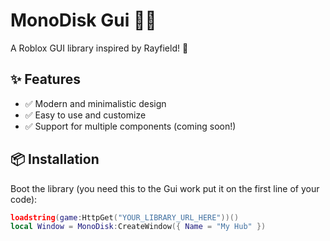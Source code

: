 # MonoDisk Gui 🌙💾  
A Roblox GUI library inspired by Rayfield! 🚀  

## ✨ Features  
- ✅ Modern and minimalistic design  
- ✅ Easy to use and customize  
- ✅ Support for multiple components (coming soon!)  

## 📦 Installation  
Boot the library (you need this to the Gui work put it on the first line of your code):  

```lua
loadstring(game:HttpGet("YOUR_LIBRARY_URL_HERE"))()
local Window = MonoDisk:CreateWindow({ Name = "My Hub" })
